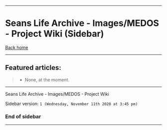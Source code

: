 
***

# Seans Life Archive - Images/MEDOS - Project Wiki (Sidebar)

[Back home](https://github.com/seanpm2001/SeansLifeArchive_Images_MEDOS/wiki/)

***

## Featured articles:

> * None, at the moment.

***

Seans Life Archive - Images/MEDOS - Project Wiki

Sidebar version: `1 (Wednesday, November 11th 2020 at 3:45 pm)`

### End of sidebar

***
